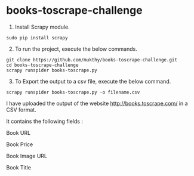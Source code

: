 # books-toscrape-challenge

1. Install Scrapy module.

```
sudo pip install scrapy
```

2. To run the project, execute the below commands.

```
git clone https://github.com/mukthy/books-toscrape-challenge.git
cd books-toscrape-challenge
scrapy runspider books-toscrape.py
```

3. To Export the output to a csv file, execute the below command.

```
scrapy runspider books-toscrape.py -o filename.csv
```

I have uploaded the output of the website http://books.toscrape.com/ in a CSV format.

It contains the following fields : 

Book URL

Book Price

Book Image URL

Book Title